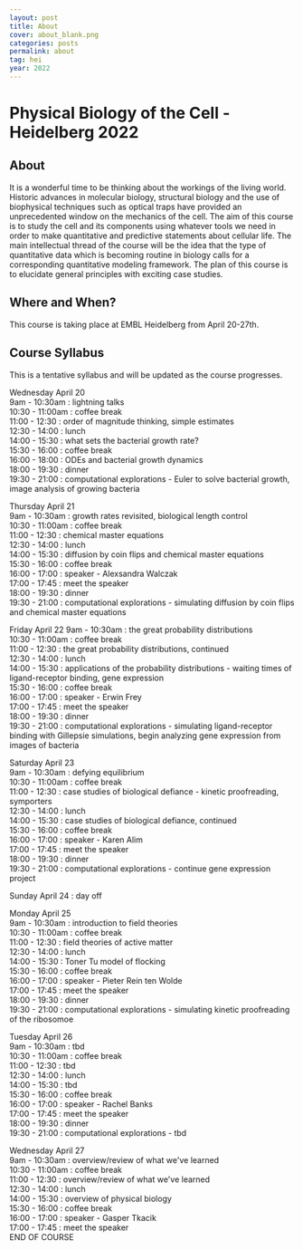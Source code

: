 ```yaml
---
layout: post
title: About
cover: about_blank.png
categories: posts
permalink: about
tag: hei
year: 2022
---
```

# Physical Biology of the Cell - Heidelberg 2022

## About
It is a wonderful time to be thinking about the workings of the living world. Historic advances in molecular biology, structural biology and the use of biophysical techniques such as optical traps have provided an unprecedented window on the mechanics of the cell. The aim of this course is to study the cell and its components using whatever tools we need in order to make quantitative and predictive statements about cellular life. The main intellectual thread of the course will be the idea that the type of quantitative data which is becoming routine in biology calls for a corresponding quantitative modeling framework. The plan of this course is to elucidate general principles with exciting case studies.


## Where and When?
This course is taking place at EMBL Heidelberg from April 20-27th. 

## Course Syllabus
This is a tentative syllabus and will be updated as the course progresses.

Wednesday April 20 \
9am - 10:30am : lightning talks \
10:30 - 11:00am : coffee break \
11:00 - 12:30 : order of magnitude thinking, simple estimates \
12:30 - 14:00 : lunch \
14:00 - 15:30 : what sets the bacterial growth rate? \
15:30 - 16:00 : coffee break \
16:00 - 18:00 : ODEs and bacterial growth dynamics \
18:00 - 19:30 : dinner \
19:30 - 21:00 : computational explorations - Euler to solve bacterial growth, image analysis of growing bacteria 

Thursday April 21 \
9am - 10:30am : growth rates revisited, biological length control \
10:30 - 11:00am : coffee break \
11:00 - 12:30 : chemical master equations \
12:30 - 14:00 : lunch \
14:00 - 15:30 : diffusion by coin flips and chemical master equations \
15:30 - 16:00 : coffee break \
16:00 - 17:00 : speaker - Alexsandra Walczak \
17:00 - 17:45 : meet the speaker \
18:00 - 19:30 : dinner \
19:30 - 21:00 : computational explorations - simulating diffusion by coin flips and chemical master equations

Friday April 22
9am - 10:30am : the great probability distributions \
10:30 - 11:00am : coffee break \
11:00 - 12:30 : the great probability distributions, continued \
12:30 - 14:00 : lunch \
14:00 - 15:30 : applications of the probability distributions - waiting times of ligand-receptor binding, gene expression \
15:30 - 16:00 : coffee break \
16:00 - 17:00 : speaker - Erwin Frey \
17:00 - 17:45 : meet the speaker \
18:00 - 19:30 : dinner \
19:30 - 21:00 : computational explorations - simulating ligand-receptor binding with Gillepsie simulations, begin analyzing gene expression from images of bacteria

Saturday April 23 \
9am - 10:30am : defying equilibrium \
10:30 - 11:00am : coffee break \
11:00 - 12:30 : case studies of biological defiance - kinetic proofreading, symporters \
12:30 - 14:00 : lunch \
14:00 - 15:30 : case studies of biological defiance, continued \
15:30 - 16:00 : coffee break \
16:00 - 17:00 : speaker - Karen Alim \
17:00 - 17:45 : meet the speaker \
18:00 - 19:30 : dinner \
19:30 - 21:00 : computational explorations - continue gene expression project

Sunday April 24 : day off

Monday April 25 \
9am - 10:30am : introduction to field theories \
10:30 - 11:00am : coffee break \
11:00 - 12:30 : field theories of active matter \
12:30 - 14:00 : lunch \
14:00 - 15:30 : Toner Tu model of flocking \
15:30 - 16:00 : coffee break \
16:00 - 17:00 : speaker - Pieter Rein ten Wolde \
17:00 - 17:45 : meet the speaker \
18:00 - 19:30 : dinner \
19:30 - 21:00 : computational explorations - simulating kinetic proofreading of the ribosomoe

Tuesday April 26 \
9am - 10:30am : tbd \
10:30 - 11:00am : coffee break \
11:00 - 12:30 : tbd \
12:30 - 14:00 : lunch \
14:00 - 15:30 : tbd \
15:30 - 16:00 : coffee break \
16:00 - 17:00 : speaker - Rachel Banks \
17:00 - 17:45 : meet the speaker \
18:00 - 19:30 : dinner \
19:30 - 21:00 : computational explorations - tbd

Wednesday April 27 \
9am - 10:30am : overview/review of what we've learned \
10:30 - 11:00am : coffee break \
11:00 - 12:30 : overview/review of what we've learned \
12:30 - 14:00 : lunch \
14:00 - 15:30 : overview of physical biology \
15:30 - 16:00 : coffee break \
16:00 - 17:00 : speaker - Gasper Tkacik \
17:00 - 17:45 : meet the speaker \
END OF COURSE





